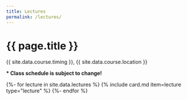 ```yaml
---
title: Lectures
permalink: /lectures/
---
```


# {{ page.title }}

{{ site.data.course.timing }}, {{ site.data.course.location }}

<p class="important"><strong>* Class schedule is subject to change!</strong></p>

{%- for lecture in site.data.lectures %}
{% include card.md item=lecture type="lecture" %}
{%- endfor %}
